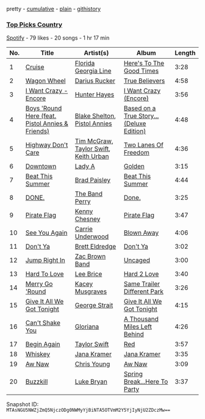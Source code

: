pretty - [cumulative](/playlists/cumulative/7hx7ugiU2MaeXOjQRVDzdk.md) - [plain](/playlists/plain/7hx7ugiU2MaeXOjQRVDzdk) - [githistory](https://github.githistory.xyz/mackorone/spotify-playlist-archive/blob/main/playlists/plain/7hx7ugiU2MaeXOjQRVDzdk)

### [Top Picks Country](https://open.spotify.com/playlist/7hx7ugiU2MaeXOjQRVDzdk)

> 

[Spotify](https://open.spotify.com/user/spotify) - 79 likes - 20 songs - 1 hr 17 min

| No. | Title | Artist(s) | Album | Length |
|---|---|---|---|---|
| 1 | [Cruise](https://open.spotify.com/track/0i5el041vd6nxrGEU8QRxy) | [Florida Georgia Line](https://open.spotify.com/artist/3b8QkneNDz4JHKKKlLgYZg) | [Here's To The Good Times](https://open.spotify.com/album/5MH765pytbQasmDxXArTah) | 3:28 |
| 2 | [Wagon Wheel](https://open.spotify.com/track/3xdjjKMcMOFgo1eQrfbogM) | [Darius Rucker](https://open.spotify.com/artist/7FY5V3XMwlNBPitEjXowHQ) | [True Believers](https://open.spotify.com/album/6cowf7fdb5dgKoglTekOK8) | 4:58 |
| 3 | [I Want Crazy \- Encore](https://open.spotify.com/track/2tC3NZsLgXr9CXvOKon19c) | [Hunter Hayes](https://open.spotify.com/artist/7H6dkUChT5EoOQtUVMg4cN) | [I Want Crazy \(Encore\)](https://open.spotify.com/album/2KeeTXnjFm1gzPgAx3vLD5) | 3:56 |
| 4 | [Boys 'Round Here \(feat\. Pistol Annies & Friends\)](https://open.spotify.com/track/39FwE8edwuyiaa4PrGBkP7) | [Blake Shelton](https://open.spotify.com/artist/1UTPBmNbXNTittyMJrNkvw), [Pistol Annies](https://open.spotify.com/artist/2wSgVsgLUZeDJwoLcPO7ny) | [Based on a True Story..\. \(Deluxe Edition\)](https://open.spotify.com/album/6MzrSTAQdDR92tHLLAhYp0) | 4:48 |
| 5 | [Highway Don't Care](https://open.spotify.com/track/4wFUdSCer8bdQsrp1M90sa) | [Tim McGraw](https://open.spotify.com/artist/6roFdX1y5BYSbp60OTJWMd), [Taylor Swift](https://open.spotify.com/artist/06HL4z0CvFAxyc27GXpf02), [Keith Urban](https://open.spotify.com/artist/0u2FHSq3ln94y5Q57xazwf) | [Two Lanes Of Freedom](https://open.spotify.com/album/1O3BsjGx9plSOJ036ZY4Fl) | 4:36 |
| 6 | [Downtown](https://open.spotify.com/track/4kY7rYtE4OQkJNq22OIYRI) | [Lady A](https://open.spotify.com/artist/32WkQRZEVKSzVAAYqukAEA) | [Golden](https://open.spotify.com/album/254bcFt3AV1O2B121GFD9S) | 3:15 |
| 7 | [Beat This Summer](https://open.spotify.com/track/5JQpwQA59kl2rnAA1pfFZB) | [Brad Paisley](https://open.spotify.com/artist/13YmWQJFwgZrd4bf5IjMY4) | [Beat This Summer](https://open.spotify.com/album/5vXRA0pSmYdKZaPZstZljP) | 4:44 |
| 8 | [DONE.](https://open.spotify.com/track/7M7crvWDpVgW4ZkFtw1YlC) | [The Band Perry](https://open.spotify.com/artist/75FnCoo4FBxH5K1Rrx0k5A) | [Done.](https://open.spotify.com/album/2Xg3mp7h6RHjdRxUGX4n11) | 3:25 |
| 9 | [Pirate Flag](https://open.spotify.com/track/38CLNfnKWFVBJN5f0vcw4E) | [Kenny Chesney](https://open.spotify.com/artist/3grHWM9bx2E9vwJCdlRv9O) | [Pirate Flag](https://open.spotify.com/album/5VRHSzqswLAXcwQawJ4WEp) | 3:47 |
| 10 | [See You Again](https://open.spotify.com/track/7jP7iCJ1cXVXYHWIkYtP6d) | [Carrie Underwood](https://open.spotify.com/artist/4xFUf1FHVy696Q1JQZMTRj) | [Blown Away](https://open.spotify.com/album/7atJn49QvtOLiFxhQd2hp9) | 4:06 |
| 11 | [Don't Ya](https://open.spotify.com/track/0zEAvOnaJ6Z6loOMQqqeR8) | [Brett Eldredge](https://open.spotify.com/artist/0qSX3s5pJnAlSsgsCne8Cz) | [Don't Ya](https://open.spotify.com/album/4g5vdSGA2hUKwzFejyGJVZ) | 3:02 |
| 12 | [Jump Right In](https://open.spotify.com/track/6yIMatK8OCXC3GuIlwHxuM) | [Zac Brown Band](https://open.spotify.com/artist/6yJCxee7QumYr820xdIsjo) | [Uncaged](https://open.spotify.com/album/50JEs25Ca52Q8lcAkuttuP) | 3:00 |
| 13 | [Hard To Love](https://open.spotify.com/track/4J5Ec6Xa2NMtqxLQU7Cnry) | [Lee Brice](https://open.spotify.com/artist/5Zq7R5qmi58ByYyBQTlNuk) | [Hard 2 Love](https://open.spotify.com/album/1iNfEAZRwc6FjaqbGXO7NF) | 3:40 |
| 14 | [Merry Go 'Round](https://open.spotify.com/track/5UDqWOgDdixYMAgAyNbpgh) | [Kacey Musgraves](https://open.spotify.com/artist/70kkdajctXSbqSMJbQO424) | [Same Trailer Different Park](https://open.spotify.com/album/6IGpQUt0KNi5rBUXZZOFI6) | 3:26 |
| 15 | [Give It All We Got Tonight](https://open.spotify.com/track/0T1c1pBur0LxaZ7rVBqjPK) | [George Strait](https://open.spotify.com/artist/5vngPClqofybhPERIqQMYd) | [Give It All We Got Tonight](https://open.spotify.com/album/71gcbpKnMKzrCfmJlOe8uJ) | 4:15 |
| 16 | [Can't Shake You](https://open.spotify.com/track/1lNl7zRexUwxQ20OKONF3A) | [Gloriana](https://open.spotify.com/artist/5RjqSn7vYk8Qb9GeLWRRhB) | [A Thousand Miles Left Behind](https://open.spotify.com/album/4QbCKNp0gHsKCImIdJOWos) | 4:26 |
| 17 | [Begin Again](https://open.spotify.com/track/0L4YCNRfXAoTvdpWeH2RGj) | [Taylor Swift](https://open.spotify.com/artist/06HL4z0CvFAxyc27GXpf02) | [Red](https://open.spotify.com/album/1EoDsNmgTLtmwe1BDAVxV5) | 3:57 |
| 18 | [Whiskey](https://open.spotify.com/track/2PlV5tbBAReUfsO6R55gxe) | [Jana Kramer](https://open.spotify.com/artist/2PaRhxWFaqCUZybJDDoNrf) | [Jana Kramer](https://open.spotify.com/album/7buGFeYW8WZoVXv0McHM2x) | 3:35 |
| 19 | [Aw Naw](https://open.spotify.com/track/7rsx1VArixiJxsFrDM7j4A) | [Chris Young](https://open.spotify.com/artist/4BYxqVkZyFjtik7crYLg5Q) | [Aw Naw](https://open.spotify.com/album/46jUCGfB5XVSmhnleSs0Oy) | 3:09 |
| 20 | [Buzzkill](https://open.spotify.com/track/3UJvgGaBEJcDqz61mbvqAp) | [Luke Bryan](https://open.spotify.com/artist/0BvkDsjIUla7X0k6CSWh1I) | [Spring Break...Here To Party](https://open.spotify.com/album/54ZCcmTHjghuPkzFYJzPGf) | 3:37 |

Snapshot ID: `MTAsNGU5NWZjZmQ5NjczODg0NWMyYjBiNTA5OTVmM2Y5YjIyNjU2ZDczMw==`